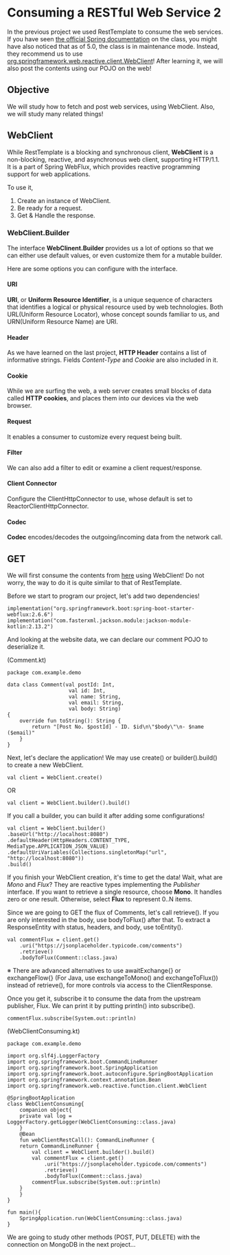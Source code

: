 # Consuming a RESTful Web Service 2
In the previous project we used RestTemplate to consume the web services. If you have seen [the official Spring documentation](https://docs.spring.io/spring-framework/docs/current/javadoc-api/org/springframework/web/client/RestTemplate.html) on the class, you might have also noticed that as of 5.0, the class is in maintenance mode. Instead, they recommend us to use [org.springframework.web.reactive.client.WebClient](https://docs.spring.io/spring-framework/docs/current/javadoc-api/org/springframework/web/reactive/function/client/WebClient.html)! After learning it, we will also post the contents using our POJO on the web!

## Objective
We will study how to fetch and post web services, using WebClient. Also, we will study many related things!

## WebClient
While RestTemplate is a blocking and synchronous client, **WebClient** is a non-blocking, reactive, and asynchronous web client, supporting HTTP/1.1. It is a part of Spring WebFlux, which provides reactive programming support for web applications.

To use it,
1. Create an instance of WebClient.
2. Be ready for a request.
3. Get & Handle the response.

### WebClient.Builder
The interface **WebClinent.Builder** provides us a lot of options so that we can either use default values, or even customize them for a mutable builder.

Here are some options you can configure with the interface.
#### URI
**URI**, or **Uniform Resource Identifier**, is a unique sequence of characters that identifies a logical or physical resource used by web technologies. Both URL(Uniform Resource Locator), whose concept sounds familiar to us, and URN(Uniform Resource Name) are URI.
#### Header
As we have learned on the last project, **HTTP Header** contains a list of informative strings. Fields *Content-Type* and *Cookie* are also included in it.
#### Cookie
While we are surfing the web, a web server creates small blocks of data called **HTTP cookies**, and places them into our devices via the web browser.
#### Request
It enables a consumer to customize every request being built.
#### Filter
We can also add a filter to edit or examine a client request/response.
#### Client Connector
Configure the ClientHttpConnector to use, whose default is set to ReactorClientHttpConnector.
#### Codec
**Codec** encodes/decodes the outgoing/incoming data from the network call.

## GET
We will first consume the contents from [here](https://jsonplaceholder.typicode.com/comments) using WebClient! Do not worry, the way to do it is quite similar to that of RestTemplate.

Before we start to program our project, let's add two dependencies!

	implementation("org.springframework.boot:spring-boot-starter-webflux:2.6.6")
	implementation("com.fasterxml.jackson.module:jackson-module-kotlin:2.13.2")

And looking at the website data, we can declare our comment POJO to deserialize it.

(Comment.kt)

    package com.example.demo

    data class Comment(val postId: Int,
                        val id: Int,
                        val name: String,
                        val email: String,
                        val body: String)
    {
        override fun toString(): String {
            return "[Post No. $postId] - ID. $id\n\"$body\"\n- $name ($email)"
        }
    }
    
Next, let's declare the application! We may use create() or builder().build() to create a new WebClient.

	val client = WebClient.create()
	
OR
	
	val client = WebClient.builder().build()

If you call a builder, you can build it after adding some configurations!

	val client = WebClient.builder()
	.baseUrl("http://localhost:8080")
	.defaultHeader(HttpHeaders.CONTENT_TYPE, MediaType.APPLICATION_JSON_VALUE)
	.defaultUriVariables(Collections.singletonMap("url", "http://localhost:8080"))
	.build()

If you finish your WebClient creation, it's time to get the data! Wait, what are *Mono* and *Flux*? They are reactive types implementing the *Publisher* interface. If you want to retrieve a single resource, choose **Mono**. It handles zero or one result. Otherwise, select **Flux** to represent 0..N items.

Since we are going to GET the flux of Comments, let's call retrieve(). If you are only interested in the body, use bodyToFlux() after that. To extract a ResponseEntity with status, headers, and body, use toEntity().

	val commentFlux = client.get()
		.uri("https://jsonplaceholder.typicode.com/comments")
		.retrieve()
		.bodyToFlux(Comment::class.java)

※ There are advanced alternatives to use awaitExchange{} or exchangeFlow{} (For Java, use exchangeToMono() and exchangeToFlux()) instead of retrieve(), for more controls via access to the ClientResponse.

Once you get it, subscribe it to consume the data from the upstream publisher, Flux. We can print it by putting println() into subscribe().

	commentFlux.subscribe(System.out::println)

(WebClientConsuming.kt)

	package com.example.demo

	import org.slf4j.LoggerFactory
	import org.springframework.boot.CommandLineRunner
	import org.springframework.boot.SpringApplication
	import org.springframework.boot.autoconfigure.SpringBootApplication
	import org.springframework.context.annotation.Bean
	import org.springframework.web.reactive.function.client.WebClient

	@SpringBootApplication
	class WebClientConsuming{
	    companion object{
		private val log = LoggerFactory.getLogger(WebClientConsuming::class.java)
	    }
	    @Bean
	    fun webClientRestCall(): CommandLineRunner {
		return CommandLineRunner {
		    val client = WebClient.builder().build()
		    val commentFlux = client.get()
			    .uri("https://jsonplaceholder.typicode.com/comments")
			    .retrieve()
			    .bodyToFlux(Comment::class.java)
		    commentFlux.subscribe(System.out::println)
		}
	    }
	}

	fun main(){
	    SpringApplication.run(WebClientConsuming::class.java)
	}

We are going to study other methods (POST, PUT, DELETE) with the connection on MongoDB in the next project...
